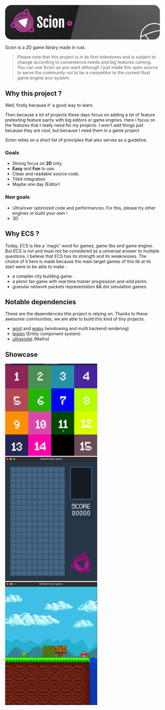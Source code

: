 <img src="banner.png" alt="Scion" />

Scion is a 2D game library made in rust. 

> Please note that this project is in its first milestones and is subject to change according to convenience needs and big features coming.
> You can use Scion as you want although I just made this open source to serve the community not to be a competitor to the current Rust game engine eco-system.

## Why this project ? 

Well, firstly because it' a good way to learn.

Then because a lot of projects these days focus on adding a lot of feature pretexting feature parity with big editors or game engines. 
Here I focus on the features that I really need for my projects. I won't add things just because they are cool, but because I need them in 
a game project

Scion relies on a short list of principles that also serves as a guideline.

### Goals

- Strong focus on **2D** only.
- **Easy** and **Fun** to use.
- Clean and readable source code.
- Tiled integration
- Maybe one day (Editor)

### Non goals

- Ultra/over optimized code and performances. For this, please try other engines or build your own !
- 3D


## Why ECS ?

Today, ECS is like a 'magic' word for games, game libs and game engine. But ECS is not and must not be considered as a universal answer to multiple questions.
I believe that ECS has its strength and its weaknesses. 
The choice of it here is made because the main target games of this lib at its start were to be able to make : 
- a complex city building game.
- a pkmn fan game with real time trainer progression and wild pkmn.
- granular network packets representation && dot simulation games. 

## Notable dependencies

These are the dependencies this project is relying on. Thanks to these awesome communities, we are able to build this kind of tiny projects. 

- <a href="https://github.com/rust-windowing/winit" target="blank">winit</a> and <a href="https://github.com/gfx-rs/wgpu-rs" target="blank">wgpu</a> (windowing and multi backend rendering)
- <a href="https://github.com/amethyst/legion" target="blank">legion</a> (Entity component system)
- <a href="https://github.com/termhn/ultraviolet" target="blank">ultraviolet</a> (Maths)


## Showcase

<img src="./examples/taquin/taquin.gif" alt="Taquin" style="width:300px"/>
<img src="./examples/tetris/tetris.gif" alt="Tetris" style="width:300px" />
<img src="./examples/mario/mario.gif" alt="Mario" style="width:300px" />
